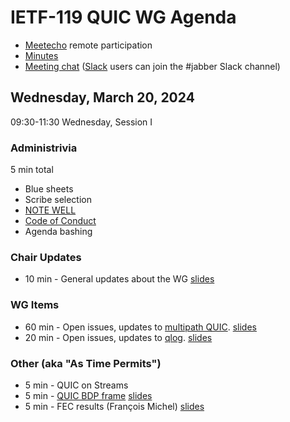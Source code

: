 # IETF-119 QUIC WG Agenda

* [Meetecho](https://meetings.conf.meetecho.com/ietf119/?group=quic) remote participation
* [Minutes](https://codimd.ietf.org/notes-ietf-119-quic)
* [Meeting chat](xmpp:quic@jabber.ietf.org?join) ([Slack](https://quicdev.slack.com/) users can join the #jabber Slack channel)

## Wednesday, March 20, 2024

09:30-11:30 Wednesday, Session I

### Administrivia

5 min total

* Blue sheets
* Scribe selection
* [NOTE WELL](https://www.ietf.org/about/note-well.html)
* [Code of Conduct](https://www.rfc-editor.org/rfc/rfc7154.html)
* Agenda bashing

### Chair Updates
* 10 min - General updates about the WG [slides](https://github.com/quicwg/wg-materials/blob/main/ietf119/chairs.pdf)

### WG Items
* 60 min - Open issues, updates to [multipath QUIC](https://datatracker.ietf.org/doc/html/draft-ietf-quic-multipath). [slides](https://github.com/quicwg/wg-materials/blob/main/ietf118/multipath.pdf)
* 20 min - Open issues, updates to [qlog](https://datatracker.ietf.org/doc/html/draft-ietf-quic-qlog-main-schema). [slides](https://github.com/quicwg/wg-materials/blob/main/ietf118/qlog.pdf)

### Other (aka "As Time Permits")
* 5 min - QUIC on Streams
* 5 min - [QUIC BDP frame](https://datatracker.ietf.org/doc/draft-kuhn-quic-bdpframe-extension/) [slides](https://github.com/quicwg/wg-materials/blob/main/ietf118/bdp-frame.pdf)
* 5 min - FEC results (François Michel) [slides](https://github.com/quicwg/wg-materials/blob/main/ietf118/michel-fec.pdf)
